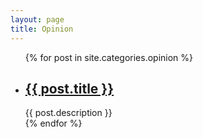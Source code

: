 ```yaml
---
layout: page
title: Opinion
---
```

<div class="category">
    <ul>
    {% for post in site.categories.opinion %}
        <li>
            <h2>
            	<a href="{{ post.url }}">{{ post.title }}</a>
            </h2>
            <span>{{ post.description }}</span>
        </li>
    {% endfor %}
    </ul>
</div><!-- .entry -->
